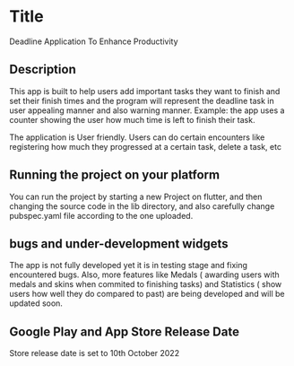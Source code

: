 # Title

Deadline Application To Enhance Productivity

## Description

This app is built to help users add important tasks they want to finish and set their finish times and the program will represent the deadline task in user appealing manner and also warning manner.
Example: the app uses a counter showing the user how much time is left to finish their task. 

The application is User friendly.
Users can do certain encounters like registering how much they progressed at a certain task, delete a task, etc 

## Running the project on your platform
You can run the project by starting a new Project on flutter, and then changing the source code in the lib directory, and also carefully change pubspec.yaml file according to the one uploaded.

## bugs and under-development widgets
The app is not fully developed yet it is in testing stage and fixing encountered bugs. Also, more features like Medals ( awarding users with medals and skins when commited to finishing tasks) and Statistics ( show users how well they do compared to past) are being developed and will be updated soon.

## Google Play and App Store Release Date
Store release date is set to 10th October 2022
